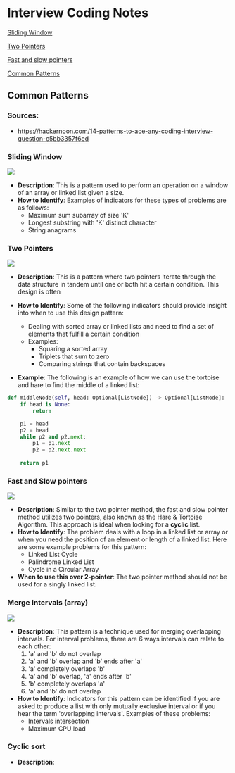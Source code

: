 # Interview Coding Notes

<a href=#sliding-window>Sliding Window</a>

<a href=#two-pointers>Two Pointers</a>

<a href=#fast-and-slow-pointers>Fast and slow pointers</a>

<a href=#common-patterns>Common Patterns</a>

## Common Patterns
### Sources:
* https://hackernoon.com/14-patterns-to-ace-any-coding-interview-question-c5bb3357f6ed

### **Sliding Window**
<img src="https://res.cloudinary.com/practicaldev/image/fetch/s--os4Lz5eD--/c_imagga_scale,f_auto,fl_progressive,h_500,q_auto,w_1000/https://dev-to-uploads.s3.amazonaws.com/i/h3h2h4s11pjgla88pqzp.png">

* **Description**: This is a pattern used to perform an operation on a window of an array or linked list given a size.
* **How to Identify**: Examples of indicators for these types of problems are as follows:
    * Maximum sum subarray of size 'K'
    * Longest substring with 'K' distinct character
    * String anagrams



### **Two Pointers**
<img src="https://hackernoon.com/images/G9YRlqC9joZNTWsi1ul7tRkO6tv1-x4da3w5y.jpg">

* **Description**: This is a pattern where two pointers iterate through the data structure in tandem until one or both hit a certain condition. This design is often 
* **How to Identify**: Some of the following indicators should provide insight into when to use this design pattern:
    * Dealing with sorted array or linked lists and need to find a set of elements that fulfill a certain condition
    * Examples:
        * Squaring a sorted array
        * Triplets that sum to zero
        * Comparing strings that contain backspaces

* **Example**: The following is an example of how we can use the tortoise and hare to find the middle of a linked list:

```python
def middleNode(self, head: Optional[ListNode]) -> Optional[ListNode]:
    if head is None:
        return

    p1 = head
    p2 = head
    while p2 and p2.next:
        p1 = p1.next
        p2 = p2.next.next
    
    return p1
```

### **Fast and Slow pointers**
<img src="https://media.licdn.com/dms/image/C4E12AQGFgaF0ZlO3yA/article-inline_image-shrink_1500_2232/0/1612410843906?e=1683158400&v=beta&t=2XdTy8i6JFNRP4Rkn7KaU0cdBOSdNOGfnUosSddp1N0">

* **Description**: Similar to the two pointer method, the fast and slow pointer method utilizes two pointers, also known as the Hare & Tortoise Algorithm. This approach is ideal when looking for a **cyclic** list. 
* **How to Identify**: The problem deals with a loop in a linked list or array or when you need the position of an element or length of a linked list. Here are some example problems for this pattern:
    * Linked List Cycle
    * Palindrome Linked List
    * Cycle in a Circular Array
* **When to use this over 2-pointer**: The two pointer method should not be used for a singly linked list. 

### **Merge Intervals** (array)
<img src="https://camo.githubusercontent.com/e091f6fc4d537308f6acf965f20c89e721aba762fc3806cf6091df1ff1cec84a/68747470733a2f2f63646e2d696d616765732d312e6d656469756d2e636f6d2f6d61782f3830302f302a6339556e66416f4535736b52414c6c55">

* **Description**: This pattern is a technique used for merging overlapping intervals. For interval problems, there are 6 ways intervals can relate to each other:
    1. 'a' and 'b' do not overlap
    2. 'a' and 'b' overlap and 'b' ends after 'a'
    3. 'a' completely overlaps 'b'
    4. 'a' and 'b' overlap, 'a' ends after 'b'
    5. 'b' completely overlaps 'a'
    6. 'a' and 'b' do not overlap
* **How to Identify**: Indicators for this pattern can be identified if you are asked to produce a list with only mutually exclusive interval or if you hear the term 'overlapping intervals'. Examples of these problems:
    * Intervals intersection
    * Maximum CPU load

### **Cyclic sort**
* **Description**: 
